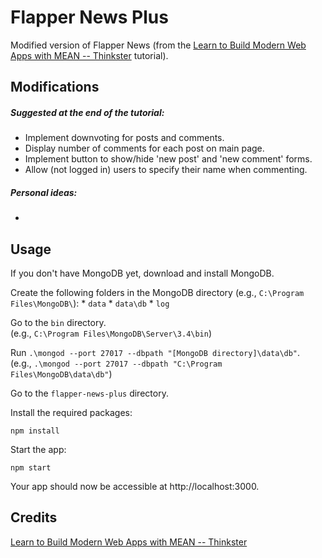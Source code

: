 # Flapper News Plus

Modified version of Flapper News (from the [Learn to Build Modern Web Apps with MEAN -- Thinkster](https://thinkster.io/tutorials/mean-stack) tutorial).

## Modifications

##### Suggested at the end of the tutorial:

* Implement downvoting for posts and comments.
* Display number of comments for each post on main page.
* Implement button to show/hide 'new post' and 'new comment' forms.
* Allow (not logged in) users to specify their name when commenting.

##### Personal ideas:

*

## Usage

If you don't have MongoDB yet, download and install MongoDB.

Create the following folders in the MongoDB directory (e.g., `C:\Program Files\MongoDB\`):
	* `data`
	* `data\db`
	* `log`

Go to the `bin` directory.
<br />(e.g., `C:\Program Files\MongoDB\Server\3.4\bin`)

Run `.\mongod --port 27017 --dbpath "[MongoDB directory]\data\db"`.
<br />(e.g., `.\mongod --port 27017 --dbpath "C:\Program Files\MongoDB\data\db"`)

Go to the `flapper-news-plus` directory.

Install the required packages:

````
npm install
````

Start the app:

````
npm start
````

Your app should now be accessible at http://localhost:3000.

## Credits

[Learn to Build Modern Web Apps with MEAN -- Thinkster](https://thinkster.io/tutorials/mean-stack)